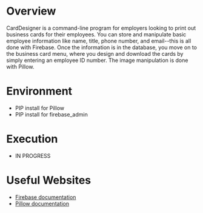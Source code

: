 # Overview
CardDesigner is a command-line program for employers looking to print out business cards for their employees. 
You can store and manipulate basic employee information like name, title, phone number, and email--this is all done with 
Firebase. Once the information is in the database, you move on to the business card menu, where you design and download
the cards by simply entering an employee ID number. The image manipulation is done with Pillow.


# Environment
* PIP install for Pillow
* PIP install for firebase_admin


# Execution

* IN PROGRESS

# Useful Websites
* [Firebase documentation](https://firebase.google.com/docs/guides)
* [Pillow documentation](https://pillow.readthedocs.io/en/stable/)